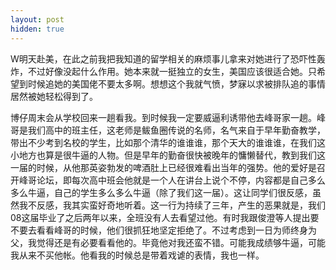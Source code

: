```yaml
---
layout: post
hidden: true
---
```

W明天赴美，在此之前我把我知道的留学相关的麻烦事儿拿来对她进行了恐吓性轰炸，不过好像没起什么作用。她本来就一挺独立的女生，美国应该很适合她。只希望到时候追她的美国佬不要太多啊。想想这个我就气愤，梦寐以求被排队追的事情居然被她轻松得到了。

博仔周末会从学校回来一趟看我。到时候我一定要威逼利诱带他去峰哥家一趟。峰哥是我们高中的班主任，这老师是鲅鱼圈传说的名师，名气来自于早年勤奋教学，带出不少考到名校的学生，比如那个清华的谁谁谁，那个天大的谁谁谁，在我们这小地方也算是很牛逼的人物。但是早年的勤奋很快被晚年的慵懒替代，教到我们这一届的时候，从他那英姿勃发的啤酒肚上已经很难看出当年的强势。他的爱好是召开峰哥论坛，即每次高中班会他就是一个人在讲台上说个不停，内容都是自己多么多么牛逼，自己的学生多么多么牛逼（除了我们这一届）。这让同学们很反感，虽然我不反感，我其实蛮好奇地听着。这一行为持续了三年，产生的恶果就是，我们08这届毕业了之后两年以来，全班没有人去看望过他。有时我跟俊澄等人提出要不要去看看峰哥的时候，他们很抓狂地坚定拒绝了。不过考虑到一日为师终身为父，我觉得还是有必要看看他的。毕竟他对我还蛮不错。可能我成绩够牛逼，可能我从来不买他帐。他看我的时候总是带着戏谑的表情，我也一样。